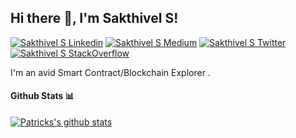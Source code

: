 <h2> Hi there 👋, I'm Sakthivel S! </h2>
    
[![Sakthivel S Linkedin](https://img.shields.io/badge/LinkedIn-0077B5?style=for-the-badge&logo=linkedin&logoColor=white)](https://www.linkedin.com/in/sakthi-sv/)
[![Sakthivel S Medium](https://img.shields.io/badge/Medium-000000?style=for-the-badge&logo=medium&logoColor=white)](https://medium.com/@sakthivelssvj)
[![Sakthivel S Twitter](https://img.shields.io/badge/Twitter-1DA1F2?style=for-the-badge&logo=twitter&logoColor=white)](https://twitter.com/Sakthi_s_v_)
[![Sakthivel S StackOverflow](https://img.shields.io/badge/StackOverflow-F48024?style=for-the-badge&logo=stackoverflow&logoColor=white)](https://stackoverflow.com/users/17794360/sakthi-s)


I'm an avid Smart Contract/Blockchain Explorer .




#### Github Stats 📊

[![Patricks's github stats](https://github-readme-stats.vercel.app/api?username=sakthi-sv)](https://github.com/anuraghazra/github-readme-stats)


